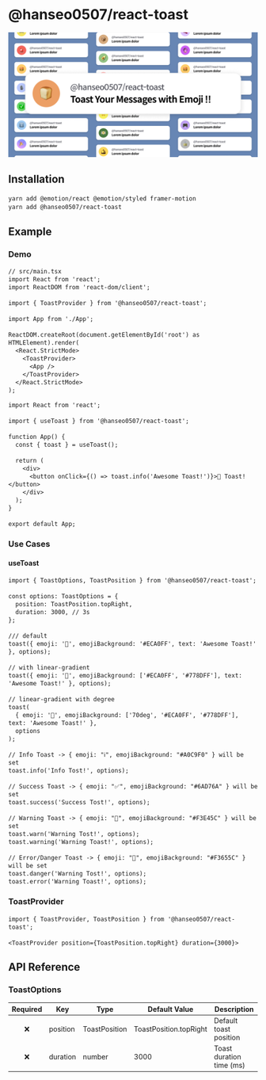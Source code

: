 # @hanseo0507/react-toast

![alt text](./docs/thumbnail.png)

## Installation

```sh
yarn add @emotion/react @emotion/styled framer-motion
yarn add @hanseo0507/react-toast
```

## Example

### Demo

```tsx
// src/main.tsx
import React from 'react';
import ReactDOM from 'react-dom/client';

import { ToastProvider } from '@hanseo0507/react-toast';

import App from './App';

ReactDOM.createRoot(document.getElementById('root') as HTMLElement).render(
  <React.StrictMode>
    <ToastProvider>
      <App />
    </ToastProvider>
  </React.StrictMode>
);
```

```tsx
import React from 'react';

import { useToast } from '@hanseo0507/react-toast';

function App() {
  const { toast } = useToast();

  return (
    <div>
      <button onClick={() => toast.info('Awesome Toast!')}>🍞 Toast!</button>
    </div>
  );
}

export default App;
```

### Use Cases

#### useToast

```tsx
import { ToastOptions, ToastPosition } from '@hanseo0507/react-toast';

const options: ToastOptions = {
  position: ToastPosition.topRight,
  duration: 3000, // 3s
};

/// default
toast({ emoji: '🎉', emojiBackground: '#ECA0FF', text: 'Awesome Toast!' }, options);

// with linear-gradient
toast({ emoji: '🎉', emojiBackground: ['#ECA0FF', '#778DFF'], text: 'Awesome Toast!' }, options);

// linear-gradient with degree
toast(
  { emoji: '🎉', emojiBackground: ['70deg', '#ECA0FF', '#778DFF'], text: 'Awesome Toast!' },
  options
);

// Info Toast -> { emoji: "ℹ️", emojiBackground: "#A0C9F0" } will be set
toast.info('Info Tost!', options);

// Success Toast -> { emoji: "✅", emojiBackground: "#6AD76A" } will be set
toast.success('Success Tost!', options);

// Warning Toast -> { emoji: "🚧", emojiBackground: "#F3E45C" } will be set
toast.warn('Warning Tost!', options);
toast.warning('Warning Toast!', options);

// Error/Danger Toast -> { emoji: "🚨", emojiBackground: "#F3655C" } will be set
toast.danger('Warning Tost!', options);
toast.error('Warning Toast!', options);
```

### ToastProvider

```tsx
import { ToastProvider, ToastPosition } from '@hanseo0507/react-toast';

<ToastProvider position={ToastPosition.topRight} duration={3000}>
```

## API Reference

### ToastOptions

| Required | Key      | Type          | Default Value          | Description              |
| :------: | -------- | ------------- | ---------------------- | ------------------------ |
|    ❌    | position | ToastPosition | ToastPosition.topRight | Default toast position   |
|    ❌    | duration | number        | 3000                   | Toast duration time (ms) |
